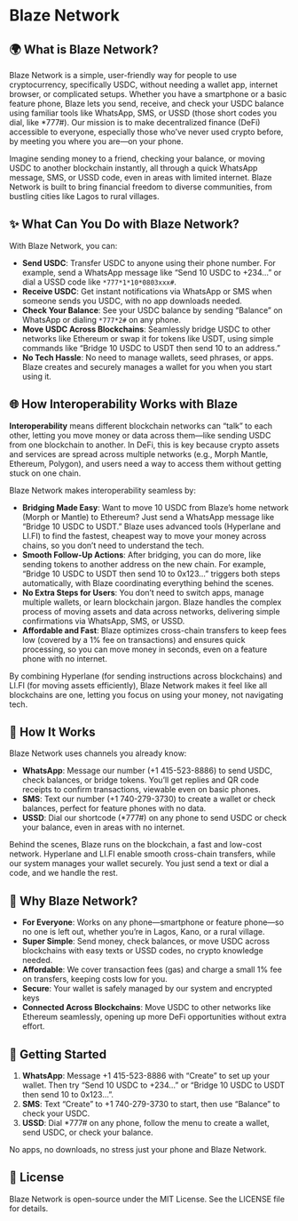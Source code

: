 # Blaze Network

## 🌍 What is Blaze Network?

Blaze Network is a simple, user-friendly way for people to use cryptocurrency, specifically USDC, without needing a wallet app, internet browser, or complicated setups. Whether you have a smartphone or a basic feature phone, Blaze lets you send, receive, and check your USDC balance using familiar tools like WhatsApp, SMS, or USSD (those short codes you dial, like \*777#). Our mission is to make decentralized finance (DeFi) accessible to everyone, especially those who’ve never used crypto before, by meeting you where you are—on your phone.

Imagine sending money to a friend, checking your balance, or moving USDC to another blockchain instantly, all through a quick WhatsApp message, SMS, or USSD code, even in areas with limited internet. Blaze Network is built to bring financial freedom to diverse communities, from bustling cities like Lagos to rural villages.

## ✨ What Can You Do with Blaze Network?

With Blaze Network, you can:

- **Send USDC**: Transfer USDC to anyone using their phone number. For example, send a WhatsApp message like “Send 10 USDC to +234…” or dial a USSD code like `*777*1*10*0803xxx#`.
- **Receive USDC**: Get instant notifications via WhatsApp or SMS when someone sends you USDC, with no app downloads needed.
- **Check Your Balance**: See your USDC balance by sending “Balance” on WhatsApp or dialing `*777*2#` on any phone.
- **Move USDC Across Blockchains**: Seamlessly bridge USDC to other networks like Ethereum or swap it for tokens like USDT, using simple commands like “Bridge 10 USDC to USDT then send 10 to an address.”
- **No Tech Hassle**: No need to manage wallets, seed phrases, or apps. Blaze creates and securely manages a wallet for you when you start using it.

## 🌐 How Interoperability Works with Blaze

**Interoperability** means different blockchain networks can “talk” to each other, letting you move money or data across them—like sending USDC from one blockchain to another. In DeFi, this is key because crypto assets and services are spread across multiple networks (e.g., Morph Mantle, Ethereum, Polygon), and users need a way to access them without getting stuck on one chain.

Blaze Network makes interoperability seamless by:

- **Bridging Made Easy**: Want to move 10 USDC from Blaze’s home network (Morph or Mantle) to Ethereum? Just send a WhatsApp message like “Bridge 10 USDC to USDT.” Blaze uses advanced tools (Hyperlane and LI.FI) to find the fastest, cheapest way to move your money across chains, so you don’t need to understand the tech.
- **Smooth Follow-Up Actions**: After bridging, you can do more, like sending tokens to another address on the new chain. For example, “Bridge 10 USDC to USDT then send 10 to 0x123…” triggers both steps automatically, with Blaze coordinating everything behind the scenes.
- **No Extra Steps for Users**: You don’t need to switch apps, manage multiple wallets, or learn blockchain jargon. Blaze handles the complex process of moving assets and data across networks, delivering simple confirmations via WhatsApp, SMS, or USSD.
- **Affordable and Fast**: Blaze optimizes cross-chain transfers to keep fees low (covered by a 1% fee on transactions) and ensures quick processing, so you can move money in seconds, even on a feature phone with no internet.

By combining Hyperlane (for sending instructions across blockchains) and LI.FI (for moving assets efficiently), Blaze Network makes it feel like all blockchains are one, letting you focus on using your money, not navigating tech.

## 📱 How It Works

Blaze Network uses channels you already know:

- **WhatsApp**: Message our number (+1 415-523-8886) to send USDC, check balances, or bridge tokens. You’ll get replies and QR code receipts to confirm transactions, viewable even on basic phones.
- **SMS**: Text our number (+1 740-279-3730) to create a wallet or check balances, perfect for feature phones with no data.
- **USSD**: Dial our shortcode (\*777#) on any phone to send USDC or check your balance, even in areas with no internet.

Behind the scenes, Blaze runs on the blockchain, a fast and low-cost network. Hyperlane and LI.FI enable smooth cross-chain transfers, while our system manages your wallet securely. You just send a text or dial a code, and we handle the rest.

## 🌟 Why Blaze Network?

- **For Everyone**: Works on any phone—smartphone or feature phone—so no one is left out, whether you’re in Lagos, Kano, or a rural village.
- **Super Simple**: Send money, check balances, or move USDC across blockchains with easy texts or USSD codes, no crypto knowledge needed.
- **Affordable**: We cover transaction fees (gas) and charge a small 1% fee on transfers, keeping costs low for you.
- **Secure**: Your wallet is safely managed by our system and encrypted keys
- **Connected Across Blockchains**: Move USDC to other networks like Ethereum seamlessly, opening up more DeFi opportunities without extra effort.

## 🚀 Getting Started

1. **WhatsApp**: Message +1 415-523-8886 with “Create” to set up your wallet. Then try “Send 10 USDC to +234…” or “Bridge 10 USDC to USDT then send 10 to 0x123…”.
2. **SMS**: Text “Create” to +1 740-279-3730 to start, then use “Balance” to check your USDC.
3. **USSD**: Dial \*777# on any phone, follow the menu to create a wallet, send USDC, or check your balance.

No apps, no downloads, no stress just your phone and Blaze Network.

## 📄 License

Blaze Network is open-source under the MIT License. See the LICENSE file for details.
